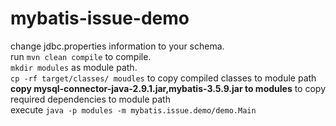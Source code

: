 # mybatis-issue-demo
change jdbc.properties information to your schema. </br>
run `mvn clean compile` to compile. </br>
`mkdir modules` as module path. </br>
`cp -rf target/classes/ moudles` to copy compiled classes to module path</br>
**copy mysql-connector-java-2.9.1.jar,mybatis-3.5.9.jar to modules** to copy required dependencies to module path </br>
execute `java -p modules -m mybatis.issue.demo/demo.Main` </br>

